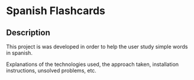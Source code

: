 # Spanish Flashcards 

## Description 
This project is was developed in order to help the user study simple words in spanish. 





Explanations of the technologies used, the approach taken, installation instructions, unsolved problems, etc.